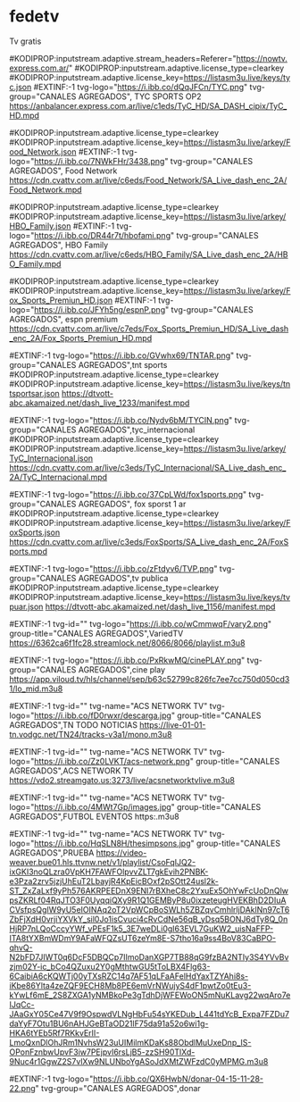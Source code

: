 # fedetv
Tv gratis 

#KODIPROP:inputstream.adaptive.stream_headers=Referer="https://nowtv.express.com.ar/"
#KODIPROP:inputstream.adaptive.license_type=clearkey
#KODIPROP:inputstream.adaptive.license_key=https://listasm3u.live/keys/tyc.json
#EXTINF:-1 tvg-logo="https://i.ibb.co/dQqJFCn/TYC.png" tvg-group="CANALES AGREGADOS", TYC SPORTS OP2
https://anbalancer.express.com.ar/live/c1eds/TyC_HD/SA_DASH_cipix/TyC_HD.mpd

#KODIPROP:inputstream.adaptive.license_type=clearkey
#KODIPROP:inputstream.adaptive.license_key=https://listasm3u.live/arkey/Food_Network.json
#EXTINF:-1 tvg-logo="https://i.ibb.co/7NWkFHr/3438.png" tvg-group="CANALES AGREGADOS", Food Network 
https://cdn.cvattv.com.ar/live/c6eds/Food_Network/SA_Live_dash_enc_2A/Food_Network.mpd

#KODIPROP:inputstream.adaptive.license_type=clearkey
#KODIPROP:inputstream.adaptive.license_key=https://listasm3u.live/arkey/HBO_Family.json
#EXTINF:-1 tvg-logo="https://i.ibb.co/DR44r7t/hbofami.png" tvg-group="CANALES AGREGADOS", HBO Family 
https://cdn.cvattv.com.ar/live/c6eds/HBO_Family/SA_Live_dash_enc_2A/HBO_Family.mpd

#KODIPROP:inputstream.adaptive.license_type=clearkey
#KODIPROP:inputstream.adaptive.license_key=https://listasm3u.live/arkey/Fox_Sports_Premiun_HD.json
#EXTINF:-1 tvg-logo="https://i.ibb.co/JFYh5ng/espnP.png" tvg-group="CANALES AGREGADOS", espn premium
https://cdn.cvattv.com.ar/live/c7eds/Fox_Sports_Premiun_HD/SA_Live_dash_enc_2A/Fox_Sports_Premiun_HD.mpd

#EXTINF:-1 tvg-logo="https://i.ibb.co/GVwhx69/TNTAR.png" tvg-group="CANALES AGREGADOS",tnt sports 
#KODIPROP:inputstream.adaptive.license_type=clearkey
#KODIPROP:inputstream.adaptive.license_key=https://listasm3u.live/keys/tntsportsar.json
https://dtvott-abc.akamaized.net/dash_live_1233/manifest.mpd

#EXTINF:-1 tvg-logo="https://i.ibb.co/Nydv6bM/TYCIN.png" tvg-group="CANALES AGREGADOS",tyc_internacional
#KODIPROP:inputstream.adaptive.license_type=clearkey
#KODIPROP:inputstream.adaptive.license_key=https://listasm3u.live/arkey/TyC_Internacional.json
https://cdn.cvattv.com.ar/live/c3eds/TyC_Internacional/SA_Live_dash_enc_2A/TyC_Internacional.mpd

#EXTINF:-1 tvg-logo="https://i.ibb.co/37CpLWd/fox1sports.png" tvg-group="CANALES AGREGADOS", fox sporst 1 ar
#KODIPROP:inputstream.adaptive.license_type=clearkey
#KODIPROP:inputstream.adaptive.license_key=https://listasm3u.live/arkey/FoxSports.json
https://cdn.cvattv.com.ar/live/c3eds/FoxSports/SA_Live_dash_enc_2A/FoxSports.mpd

#EXTINF:-1 tvg-logo="https://i.ibb.co/zFtdyv6/TVP.png" tvg-group="CANALES AGREGADOS",tv publica
#KODIPROP:inputstream.adaptive.license_type=clearkey
#KODIPROP:inputstream.adaptive.license_key=https://listasm3u.live/keys/tvpuar.json
https://dtvott-abc.akamaized.net/dash_live_1156/manifest.mpd

#EXTINF:-1 tvg-id="" tvg-logo="https://i.ibb.co/wCmmwqF/vary2.png" group-title="CANALES AGREGADOS",VariedTV
https://6362ca6f1fc28.streamlock.net/8066/8066/playlist.m3u8

#EXTINF:-1 tvg-logo="https://i.ibb.co/PxRkwMQ/cinePLAY.png" tvg-group="CANALES AGREGADOS",cine play
https://app.viloud.tv/hls/channel/sep/b63c52799c826fc7ee7cc750d050cd31/lo_mid.m3u8

#EXTINF:-1 tvg-id="" tvg-name="ACS NETWORK TV" tvg-logo="https://i.ibb.co/fD0rwxr/descarga.jpg" group-title="CANALES AGREGADOS",TN TODO NOTICIAS
https://live-01-01-tn.vodgc.net/TN24/tracks-v3a1/mono.m3u8

#EXTINF:-1 tvg-id="" tvg-name="ACS NETWORK TV" tvg-logo="https://i.ibb.co/Zz0LVKT/acs-network.png" group-title="CANALES AGREGADOS",ACS NETWORK TV
https://vdo2.streamgato.us:3273/live/acsnetworktvlive.m3u8


#EXTINF:-1 tvg-id="" tvg-name="ACS NETWORK TV" tvg-logo="https://i.ibb.co/4MWt7Gp/images.jpg" group-title="CANALES AGREGADOS",FUTBOL EVENTOS
https:.m3u8


#EXTINF:-1 tvg-id="" tvg-name="ACS NETWORK TV" tvg-logo="https://i.ibb.co/HqSLN8H/thesimpsons.jpg" group-title="CANALES AGREGADOS",PRUEBA
https://video-weaver.bue01.hls.ttvnw.net/v1/playlist/CsoFqIJQ2-ixGKI3noQLzra0VpKH7FAWFOlpvvZLT7gkEvih2PNBK-e3Pza2zrv5jzjUhEuT2LbayjR4KpEicBOxf2pSOtt24usl2k-ST_ZxZaLxf9yPh576AKRPEEDnX9ENI7rBXheC8c2YxuEx5OhYwFcUoDnQlwpsZKRLf04RqJTO3F0UyqqiQXy9R1Q1GEMByP8u0ixzeteugHVEKBhD2DIuACVsfpsQgIW9yU5eIOINAq2oT2VpWCpBoSWLh5ZBZqvCmhlrljDAklNn97cT6ZbFjXdH0vrjiYXVkY_sil0Jo1isCvuci4cRvCdNe56qB_yDsq5BONJ6dTy8Q_0nHjRP7nLQoCccyYWf_vPEsF1k5_3E7weDLi0gI63EVL7GuKW2_uisNaFFP-ITA8tYXBmWDmY9AFaWFQZsUT6zeYm8E-S7tho16a9ss4BoV83CaBPO-qhvQ-N2bFD7JIWT0q6DcF5DBQCp7IImoDanXGP7TB88qG9fzBA2NTIy3S4YVvBvzjm02Y-ic_bCo4QZuxu2Y0gMthtwGU5tToLBX4Flg63-6CaibiA6cKQWTj00yTXsRZC14q7AF51qLFaAFelHdYaxTZYAhi8s-iKbe86Ylta4zeZQF9ECH8Mb8PE6emVrNWujyS4dF1pwtZo0tEu3-kYwLf6mE_2S8ZXGA1yNMBkoPe3gTdhDjWFEWoON5mNuKLavg22wqAro7eIJqCc-JAaGxY05Ce47V9f9OspwdVLNgHbFu54sYKEDub_L441tdYcB_Expa7FZDu7daYyF7Otu1BU6nAHJGeBTaOD21lF75da91a52o6wi1g-HKA6tYEb5Rf7RKkvErII-LmoQxnDlOhJRm1NvhsW23uUIMilmKDaKs88ObdlMuUxeDnp_IS-OPonFznbwUpvF3iw7PEjpvI6rsLjB5-zzSH90TlXd-9Nuc4r1GgwZ2S7vlXw9NLUNboYgASoJdXMtZWFzdC0yMPMG.m3u8


#EXTINF:-1 tvg-logo="https://i.ibb.co/QX6HwbN/donar-04-15-11-28-22.png" tvg-group="CANALES AGREGADOS",donar










